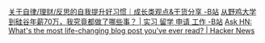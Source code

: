 [关于自律/理财/反思的自我提升好习惯｜成长类观点&干货分享 -B站](https://www.bilibili.com/video/BV1nf4y1Y7R9)
[从野鸡大学到硅谷年薪70万，我究竟都做了哪些事？ | 实习 留学 申请 工作 -B站](https://www.bilibili.com/video/BV18h411k7MK)
[Ask HN: What's the most life-changing blog post you've ever read? | Hacker News](https://news.ycombinator.com/item?id=28232165)
